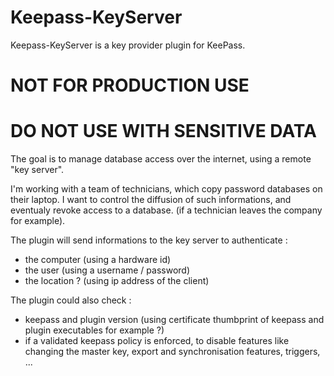 # Keepass-KeyServer

Keepass-KeyServer is a key provider plugin for KeePass.

# NOT FOR PRODUCTION USE
# DO NOT USE WITH SENSITIVE DATA

The goal is to manage database access over the internet, using a remote "key server".

I'm working with a team of technicians, which copy password databases on their laptop.
I want to control the diffusion of such informations, and eventualy revoke access to a database.
(if a technician leaves the company for example).

The plugin will send informations to the key server to authenticate :
- the computer (using a hardware id)
- the user (using a username / password)
- the location ? (using ip address of the client)

The plugin could also check :
- keepass and plugin version (using certificate thumbprint of keepass and plugin executables for example ?)
- if a validated keepass policy is enforced, to disable features like changing the master key, export and synchronisation features, triggers, ...
